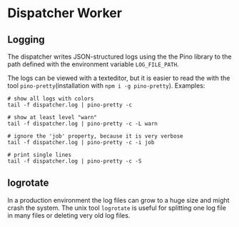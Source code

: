 # Dispatcher Worker

## Logging

The dispatcher writes JSON-structured logs using the the Pino library to the path defined with the environment variable `LOG_FILE_PATH`.

The logs can be viewed with a texteditor, but it is easier to read the with the tool `pino-pretty`(installation with `npm i -g pino-pretty`). Examples:

```shell
# show all logs with colors
tail -f dispatcher.log | pino-pretty -c

# show at least level "warn"
tail -f dispatcher.log | pino-pretty -c -L warn

# ignore the 'job' property, because it is very verbose
tail -f dispatcher.log | pino-pretty -c -i job

# print single lines
tail -f dispatcher.log | pino-pretty -c -S
```

## logrotate

In a production environment the log files can grow to a huge size and might crash the system. The unix tool `logrotate` is useful for splitting one log file in many files or deleting very old log files.
